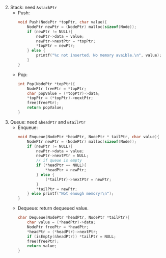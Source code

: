 2. Stack:  need `&stackPtr` 
	- Push:  
		```c
		void Push(NodePtr *topPtr, char value){
			NodePtr newPtr = (NodePtr) malloc(sizeof(Node));
			if (newPtr != NULL){
				newPtr->data = value;
				newPtr->nextPtr = *topPtr;
				*topPtr = newPtr;
			} else {
				printf("%c not inserted. No memory avaible.\n", value);
			}
		}
		```
	- Pop:  
		```c
		int Pop(NodePtr *topPtr){
			NodePtr freePtr = *topPtr;
			char popValue = (*topPtr)->data;
			*topPtr = (*topPtr)->nextPtr;
			free(freePtr);
			return popValue;
		}
		```
3. Queue: need `&headPtr` and `&tailPtr`
	- Enqueue:  
		```c
		void Enqueue(NodePtr *headPtr, NodePtr * tailPtr, char value){
			NodePtr newPtr = (NodePtr) malloc(sizeof(Node));
			if (newPtr != NULL){
				newPtr->data = value;
				newPtr->nextPtr = NULL;
				// if queue is empty
				if (*headPtr == NULL){
					*headPtr = newPtr;
				} else {
					(*tailPtr)->nextPtr = newPtr;
				}
				*tailPtr = newPtr;
			} else printf("Not enough memory!\n");
		}	
		```
	- Dequeue: return dequeued value.
		```c
		char Dequeue(NodePtr *headPtr, NodePtr *tailPtr){
			char value = (*headPtr)->data;
			NodePtr freePtr = *headPtr;
			*headPtr = (*headPtr)->nextPtr;
			if (isEmpty(&headPtr)) *tailPtr = NULL;
			free(freePtr);
			return value;
		}		
		```
